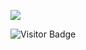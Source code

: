 <img src="https://links.r-ush.co/github-gif"></img>

![Visitor Badge](https://visitor-badge.laobi.icu/badge?page_id=r-ush.r-ush)
